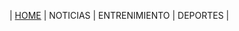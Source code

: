 <!-- TITLE: PACIFICONOTICIAS.COM -->
<!-- SUBTITLE:  Las noticias mas relevantes del pacifico en un solo lugar-->

 |   <a href="home">HOME</a>   |   NOTICIAS   |   ENTRENIMIENTO   |   DEPORTES   |





          